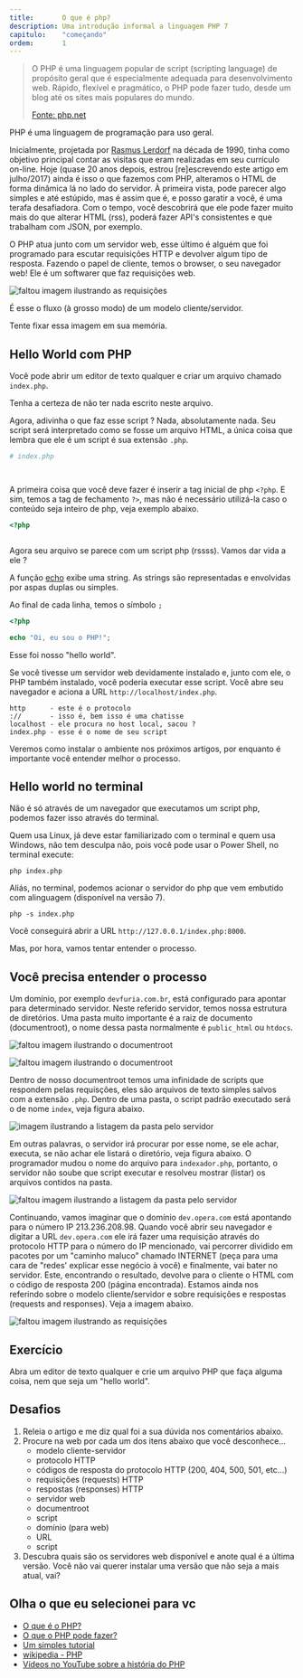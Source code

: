 ```yaml
---
title:       O que é php?
description: Uma introdução informal a linguagem PHP 7
capitulo:    "começando"
ordem:       1
---
```


> O PHP é uma linguagem popular de script (scripting language) de propósito geral que é especialmente adequada para
> desenvolvimento web. Rápido, flexível e pragmático, o PHP pode fazer tudo, desde um blog até os sites mais populares
> do mundo.
>
> [Fonte: php.net](http://www.php.net/)

PHP é uma linguagem de programação para uso geral.

Inicialmente, projetada por [Rasmus Lerdorf](http://pt.wikipedia.org/wiki/Rasmus_Lerdorf) na década de
1990, tinha como objetivo principal contar as visitas que eram realizadas em seu currículo on-line.  Hoje (quase 20 anos
depois, estrou [re]escrevendo este artigo em julho/2017) ainda é isso o que fazemos com PHP, alteramos o  HTML de forma
dinâmica lá no lado do servidor. À primeira vista, pode parecer algo simples e até estúpido, mas é assim que é, e posso
garatir a você, é uma terafa desafiadora. Com o tempo, você descobrirá que ele pode fazer muito mais do que alterar HTML
(rss), poderá fazer API's consistentes e que trabalham com JSON, por exemplo.

O PHP atua junto com um servidor web, esse último é alguém que foi programado para escutar requisições HTTP e devolver
algum tipo de resposta. Fazendo o papel de cliente, temos o browser, o seu navegador web! Ele é um softwarer que faz
requisições web.

![faltou imagem ilustrando as requisições](requisicoes.png "imagem ilustrando as requisições")

É esse o fluxo (à grosso modo) de um modelo cliente/servidor.

Tente fixar essa imagem em sua memória.



## Hello World com PHP

Você pode abrir um editor de texto qualquer e criar um arquivo chamado `index.php`.

Tenha a certeza de não ter nada escrito neste arquivo.

Agora, adivinha o que faz esse script ? Nada, absolutamente nada. Seu script será interpretado como se fosse um arquivo
HTML, a única coisa que lembra que ele é um script é sua extensão `.php`.

```php
# index.php




```

A primeira coisa que você deve fazer é inserir a tag inicial de php `<?php`. E sim, temos a tag de fechamento `?>`, mas
não é necessário utilizá-la caso o conteúdo seja inteiro de php, veja exemplo abaixo.

```php
<?php



```

Agora seu arquivo se parece com um script php (rssss). Vamos dar vida a ele ?

A função [echo](https://secure.php.net/manual/pt_BR/function.echo.php) exibe uma string. As strings são representadas e
envolvidas por aspas duplas ou simples.

Ao final de cada linha, temos o símbolo `;`

```php
<?php

echo "Oi, eu sou o PHP!";

```

Esse foi nosso "hello world".

Se você tivesse um servidor web devidamente instalado e, junto com ele, o PHP também instalado, você poderia executar
esse script. Você abre seu navegador e aciona a URL `http://localhost/index.php`.

```
http      - este é o protocolo
://       - isso é, bem isso é uma chatisse
localhost - ele procura no host local, sacou ?
index.php - esse é o nome de seu script
```
Veremos como instalar o ambiente nos próximos artigos, por enquanto é importante você entender melhor o processo.


## Hello world no terminal

Não é só através de um navegador que executamos um script php, podemos fazer isso através do terminal.

Quem usa Linux, já deve estar familiarizado com o terminal e quem usa Windows, não tem desculpa não, pois você pode
usar o Power Shell, no terminal execute:

    php index.php

Aliás, no terminal, podemos acionar o servidor do php que vem embutido com alinguagem (disponível na versão 7).

    php -s index.php

Você conseguirá abrir a URL `http://127.0.0.1/index.php:8000`.

Mas, por hora, vamos tentar entender o processo.


## Você precisa entender o processo

Um domínio, por exemplo `devfuria.com.br`, está configurado para apontar para determinado servidor. Neste referido
servidor, temos nossa estrutura de diretórios. Uma pasta muito importante é a raiz de documento (documentroot), o nome
dessa pasta normalmente é `public_html` ou `htdocs`.


![faltou imagem ilustrando o documentroot](document-root-02.png "imagem ilustrando o documentroot")

![faltou imagem ilustrando o documentroot](document-root-01.png "imagem ilustrando o documentroot")

Dentro de nosso documentroot temos uma infinidade de scripts que respondem pelas requisções, eles são arquivos de texto
simples salvos com a extensão `.php`. Dentro de uma pasta, o script padrão executado será o de nome `index`, veja figura
abaixo.

![imagem ilustrando a listagem da pasta pelo servidor](index-php-01.png "imagem ilustrando a listagem da pasta pelo servidor")

Em outras palavras, o servidor irá procurar por esse nome, se ele achar, executa, se não achar ele listará o diretório,
veja figura abaixo. O programador mudou o nome do arquivo para `indexador.php`, portanto, o servidor não soube que script
executar e resolveu mostrar (listar) os arquivos contidos na pasta.

![faltou imagem ilustrando a listagem da pasta pelo servidor](apache-lista-diretorio-01.png "imagem ilustrando a listagem da pasta pelo servidor")


Continuando, vamos imaginar que o domínio `dev.opera.com` está apontando para o número IP 213.236.208.98. Quando você
abrir seu navegador e digitar a URL `dev.opera.com` ele irá fazer uma requisição através do protocolo HTTP para
o número do IP mencionado, vai percorrer dividido em pacotes por um "caminho maluco" chamado INTERNET (peça para uma cara
de "redes' explicar esse negócio à você) e finalmente, vai bater no servidor. Este, encontrando o resultado, devolve
para o cliente o HTML com o código de resposta 200 (página encontrada). Estamos ainda nos referindo sobre o modelo
cliente/servidor e sobre requisições e respostas (requests and responses). Veja a imagem abaixo.

![faltou imagem ilustrando as requisições](requisicoes-02.gif "imagem ilustrando as requisições")



## Exercício

Abra um editor de texto qualquer e crie um arquivo PHP que faça alguma coisa, nem que seja um "hello world".

## Desafios

1. Releia o artigo e me diz qual foi a sua dúvida nos comentários abaixo.
2. Procure na web por cada um dos itens abaixo que você desconhece...
    - modelo cliente-servidor
    - protocolo HTTP
    - códigos de resposta do protocolo HTTP (200, 404, 500, 501, etc...)
    - requisições (requests) HTTP
    - respostas (responses) HTTP
    - servidor web
    - documentroot
    - script
    - domínio (para web)
    - URL
    - script
3. Descubra quais são os servidores web disponível e anote qual é a  última versão. Você não vai querer instalar uma
versão que não seja a mais atual, vai?


## Olha o que eu selecionei para vc

- [O que é o PHP?](https://secure.php.net/manual/pt_BR/intro-whatis.php)
- [O que o PHP pode fazer?](https://secure.php.net/manual/pt_BR/intro-whatcando.php)
- [Um simples tutorial](https://secure.php.net/manual/pt_BR/tutorial.php)
- [wikipedia - PHP](https://pt.wikipedia.org/wiki/PHP)
- [Vídeos no YouTube sobre a história do PHP](https://www.youtube.com/results?search_query=hist%C3%B3ria+do+php)
